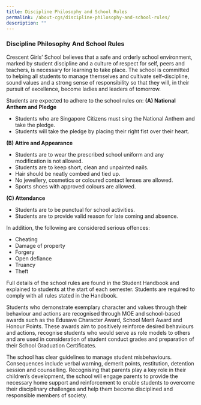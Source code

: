 ```yaml
---
title: Discipline Philosophy and School Rules
permalink: /about-cgs/discipline-philosophy-and-school-rules/
description: ""
---
```

### **Discipline Philosophy And School Rules**
Crescent Girls’ School believes that a safe and orderly school environment, marked by student discipline and a culture of respect for self, peers and teachers, is necessary for learning to take place. The school is committed to helping all students to manage themselves and cultivate self-discipline, sound values and a strong sense of responsibility so that they will, in their pursuit of excellence, become ladies and leaders of tomorrow.

Students are expected to adhere to the school rules on:
**(A) National Anthem and Pledge**
*   Students who are Singapore Citizens must sing the National Anthem and take the pledge.
*   Students will take the pledge by placing their right fist over their heart.

**(B) Attire and Appearance**
*   Students are to wear the prescribed school uniform and any modification is not allowed.
*   Students are to keep short, clean and unpainted nails. 
*   Hair should be neatly combed and tied up. 
*   No jewellery, cosmetics or coloured contact lenses are allowed. 
*   Sports shoes with approved colours are allowed.

**(C) Attendance**
*   Students are to be punctual for school activities. 
*   Students are to provide valid reason for late coming and absence.

In addition, the following are considered serious offences:
*   Cheating
*   Damage of property
*   Forgery
*   Open defiance
*   Truancy
*   Theft

Full details of the school rules are found in the Student Handbook and explained to students at the start of each semester. Students are required to comply with all rules stated in the Handbook.

Students who demonstrate exemplary character and values through their behaviour and actions are recognised through MOE and school-based awards such as the Edusave Character Award, School Merit Award and Honour Points. These awards aim to positively reinforce desired behaviours and actions, recognise students who would serve as role models to others and are used in consideration of student conduct grades and preparation of their School Graduation Certificates.

The school has clear guidelines to manage student misbehaviours. Consequences include verbal warning, demerit points, restitution, detention session and counselling. Recognising that parents play a key role in their children’s development, the school will engage parents to provide the necessary home support and reinforcement to enable students to overcome their disciplinary challenges and help them become disciplined and responsible members of society.
